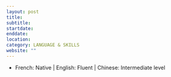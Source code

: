```yaml
---
layout: post
title: 
subtitle: 
startdate: 
enddate: 
location:
category: LANGUAGE & SKILLS
website: ""
---
```

- French: Native | English: Fluent | Chinese: Intermediate level